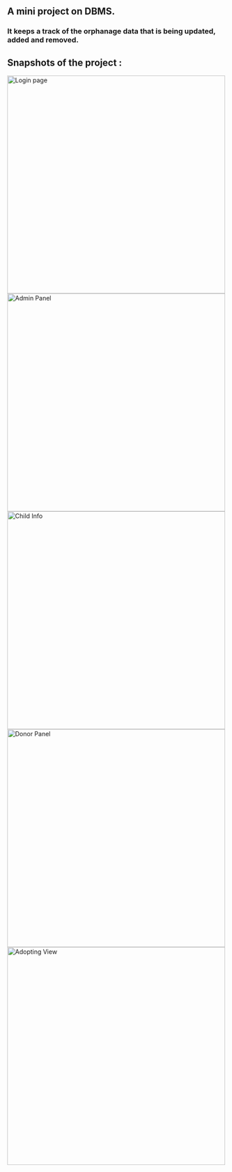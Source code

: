 ## A mini project on DBMS.
### It keeps a track of the orphanage data that is being updated, added and removed.  

## Snapshots of the project :
<img width="500" alt="Login page" src="https://user-images.githubusercontent.com/76659793/232550006-470cd019-fa25-47a9-874f-b6374c18fa39.png">
<img width="500" alt="Admin Panel" src="https://user-images.githubusercontent.com/76659793/232549423-8f82b33b-d4f8-4023-8b87-4ce27690307d.png">
<img width="500" alt="Child Info" src="https://user-images.githubusercontent.com/76659793/232549460-e5ead84d-f4c1-45ab-a0ad-cdac4a88a30f.png">
<img width="500" alt="Donor Panel" src="https://user-images.githubusercontent.com/76659793/232549663-bb7fc2d8-cdfe-4b16-b917-d6a9ae532bc4.png">
<img width="500" alt="Adopting View" src="https://user-images.githubusercontent.com/76659793/232549940-aab43ebc-26ed-4d4a-9ccb-ed6abb01b15e.png">

